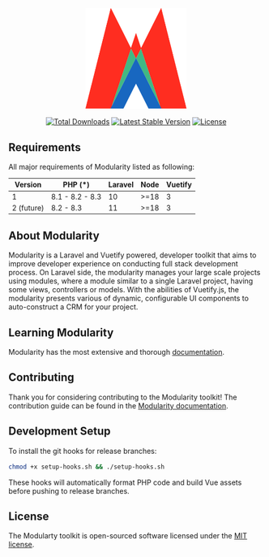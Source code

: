<p align="center"><a href="https://modularity.unusualify.com" target="_blank"><img src="./modularity.png" width="200" alt="Modulariy Logo"></a></p>

<p align="center">
<a href="https://packagist.org/packages/unusualify/modularity"><img src="https://img.shields.io/packagist/dt/unusualify/modularity" alt="Total Downloads"></a>
<a href="https://packagist.org/packages/unusualify/modularity"><img src="https://img.shields.io/packagist/v/unusualify/modularity" alt="Latest Stable Version"></a>
<a href="https://packagist.org/packages/unusualify/modularity"><img src="https://img.shields.io/packagist/l/unusualify/modularity" alt="License"></a>
</p>

## Requirements

All major requirements of Modularity listed as following: 

<div class="overflow-auto">

| Version    | PHP (*)          | Laravel | Node | Vuetify |
| ---        | ---              | ---     | ---  | ---     |
| 1          | 8.1 - 8.2 - 8.3  | 10      | >=18 | 3       |
| 2 (future) | 8.2 - 8.3        | 11      | >=18 | 3       |

</div>


## About Modularity

Modularity is a Laravel and Vuetify powered, developer toolkit that aims to improve developer experience on conducting full stack development process. On Laravel side, the modularity manages your large scale projects using modules, where a module similar to a single Laravel project, having some views, controllers or models. With the abilities of Vuetify.js, the modularity presents various of dynamic, configurable UI components to auto-construct a CRM for your project.

<!-- Modularity takes the pain out of development by easing common tasks used in many web projects, such as:

- [Simple, fast routing engine](https://unusualify.com/modularity/docs/routing).
- [Powerful dependency injection container](https://unusualify.com/modularity/docs/container).
- Multiple back-ends for [session](https://unusualify.com/modularity/docs/session) and [cache](https://unusualify.com/modularity/docs/cache) storage.
- Expressive, intuitive [database ORM](https://unusualify.com/modularity/docs/eloquent).
- Database agnostic [schema migrations](https://unusualify.com/modularity/docs/migrations).
- [Robust background job processing](https://unusualify.com/modularity/docs/queues).
- [Real-time event broadcasting](https://unusualify.com/modularity/docs/broadcasting). -->

## Learning Modularity

Modularity has the most extensive and thorough [documentation](https://modularity.unusualify.com).

## Contributing

Thank you for considering contributing to the Modularity toolkit! The contribution guide can be found in the [Modularity documentation](https://modularity.unusualify.com/contributions).

<!-- ## Code of Conduct

In order to ensure that the Laravel community is welcoming to all, please review and abide by the [Code of Conduct](https://laravel.com/docs/contributions#code-of-conduct). -->

<!-- ## Security Vulnerabilities

If you discover a security vulnerability within Laravel, please send an e-mail to Taylor Otwell via [taylor@laravel.com](mailto:taylor@laravel.com). All security vulnerabilities will be promptly addressed. -->

## Development Setup

To install the git hooks for release branches:

```bash
chmod +x setup-hooks.sh && ./setup-hooks.sh
```
These hooks will automatically format PHP code and build Vue assets before pushing to release branches.

## License

The Modularty toolkit is open-sourced software licensed under the [MIT license](https://opensource.org/licenses/MIT).

